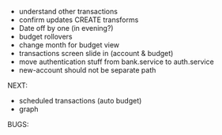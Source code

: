 - understand other transactions
- confirm updates CREATE transforms
- Date off by one (in evening?)
- budget rollovers
- change month for budget view
- transactions screen slide in (account & budget)
- move authentication stuff from bank.service to auth.service
- new-account should not be separate path

NEXT:
- scheduled transactions (auto budget)
- graph

BUGS:

